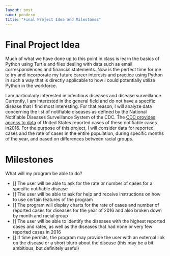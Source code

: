 ```yaml
---
layout: post
name: ponderm
title: "Final Project Idea and Milestones"
---
```


# Final Project Idea

Much of what we have done up to this point in class is learn the basics of Python using Turtle and files dealing with data such as email correspondences and financial statements. Now is the perfect time for me to try and incorporate my future career interests and practice using Python in such a way that is directly applicable to how I could potentially utilize Python in the workforce. 

I am particularly interested in infectious diseases and disease surveillance. Currently, I am interested in the general field and do not have a specific disease that I find most interesting. For that reason, I will analyze data concerning the list of notifiable diseases as defined by the National Notifiable Diseases Surveillance System of the CDC. The [CDC provides access to data](https://wonder.cdc.gov/nndss/nndss_annual_tables_menu.asp) of United States reported cases of these notifiable cases in2016. For the purpose of this project, I will consider data for reported cases and the rate of cases in the entire population,  during specific months of the year, and based on differences between racial groups.

# Milestones

What will my program be able to do?
- [] The user will be able to ask for the rate or number of cases for a specific notifiable disease
- [] The user will be able to ask for help and receive instructions on how to use certain features of the program
- [] The program will display charts for the rate of cases and number of reported cases for diseases for the year of 2016 and also broken down by month and racial group 
- [] The user will be able to identify the diseases with the highest reported cases and rates, as well as the diseases that had none or very few reported cases in 2016
- [] If time permits, the program may provide the user with an external link on the disease or a short blurb about the disease (this may be a bit ambitious, but definitely useful)
